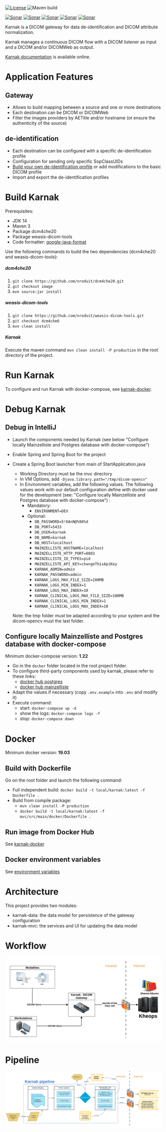 [![License](https://img.shields.io/badge/License-EPL%202.0-blue.svg)](https://opensource.org/licenses/EPL-2.0) ![Maven build](https://github.com/OsiriX-Foundation/karnak/workflows/Build/badge.svg?branch=master)

[![Sonar](https://sonarcloud.io/api/project_badges/measure?project=karnak&metric=ncloc)](https://sonarcloud.io/component_measures?id=karnak) [![Sonar](https://sonarcloud.io/api/project_badges/measure?project=karnak&metric=reliability_rating)](https://sonarcloud.io/component_measures?id=karnak) [![Sonar](https://sonarcloud.io/api/project_badges/measure?project=karnak&metric=sqale_rating)](https://sonarcloud.io/component_measures?id=karnak) [![Sonar](https://sonarcloud.io/api/project_badges/measure?project=karnak&metric=security_rating)](https://sonarcloud.io/component_measures?id=karnak) [![Sonar](https://sonarcloud.io/api/project_badges/measure?project=karnak&metric=alert_status)](https://sonarcloud.io/dashboard?id=karnak)

Karnak is a DICOM gateway for data de-identification and DICOM attribute normalization.

Karnak manages a continuous DICOM flow with a DICOM listener as input and a DICOM and/or DICOMWeb as output.

[Karnak documentation](https://osirix-foundation.github.io/karnak-documentation/) is available online.

# Application Features

## Gateway
- Allows to build mapping between a source and one or more destinations
- Each destination can be DICOM or DICOMWeb
- Filter the images providers by AETitle and/or hostname (ot ensure the authenticity of the source)

## de-identification
- Each destination can be configured with a specific de-identification profile
- Configuration for sending only specific SopClassUIDs
- [Build your own de-identification profile](https://github.com/OsiriX-Foundation/karnak-docker/blob/master/profileExample/README.md) or add modifications to the basic DICOM profile
- Import and export the de-identification profiles

# Build Karnak

Prerequisites:
- JDK 14
- Maven 3
- Package dcm4che20
- Package weasis-dicom-tools 
- Code formatter: [google-java-format](https://github.com/google/google-java-format)

Use the following commands to build the two dependencies (dcm4che20 and weasis-dicom-tools):

##### dcm4che20

1. `git clone https://github.com/nroduit/dcm4che20.git`
1. `git checkout image`
1. `mvn source:jar install`

##### weasis-dicom-tools

1. `git clone https://github.com/nroduit/weasis-dicom-tools.git`
1. `git checkout dcm4che6`
1. `mvn clean install`


##### Karnak

Execute the maven command `mvn clean install -P production` in the root directory of the project.

# Run Karnak

To configure and run Karnak with docker-compose, see [karnak-docker](https://github.com/OsiriX-Foundation/karnak-docker).

# Debug Karnak

## Debug in IntelliJ

 - Launch the components needed by Karnak (see below "Configure locally Mainzelliste and Postgres database with docker-compose")
 - Enable Spring and Spring Boot for the project
 - Create a Spring Boot launcher from main of StartApplication.java
    - Working Directory must be the mvc directory
    - In VM Options, add `-Djava.library.path="/tmp/dicom-opencv"`
    - In Environment variables, add the following values. 
    The following values work with our default configuration define with docker used for the development (see: "Configure locally Mainzelliste and Postgres database with docker-compose") :
      - Mandatory:
        - `ENVIRONMENT=DEV`
      - Optional:    
        - `DB_PASSWORD=5!KAnN@%98%d`
        - `DB_PORT=5433`
        - `DB_USER=karnak`
        - `DB_NAME=karnak`
        - `DB_HOST=localhost`
        - `MAINZELLISTE_HOSTNAME=localhost`
        - `MAINZELLISTE_HTTP_PORT=8083`
        - `MAINZELLISTE_ID_TYPES=pid`
        - `MAINZELLISTE_API_KEY=changeThisApiKey`
        - `KARNAK_ADMIN=admin`
        - `KARNAK_PASSWORD=admin`
        - `KARNAK_LOGS_MAX_FILE_SIZE=100MB`
        - `KARNAK_LOGS_MIN_INDEX=1`
        - `KARNAK_LOGS_MAX_INDEX=10`
        - `KARNAK_CLINICAL_LOGS_MAX_FILE_SIZE=100MB`
        - `KARNAK_CLINICAL_LOGS_MIN_INDEX=1`
        - `KARNAK_CLINICAL_LOGS_MAX_INDEX=10`
   

    Note: the tmp folder must be adapted according to your system and the dicom-opencv must the last folder.
<!--
## Debug in Eclipse - obsolete

 - Configure locally mainzelliste and Postgres database (see below)
 - From Eclipse Marketplace: install the latest Spring Tools
 - Create a Spring Boot App launcher from main of SartApplication.java
    - Copy the KARNAK environment variables in docker/.env and paste into the Environment tab of the launcher    
    - In the Arguments tab of the launcher, add in VM arguments: `-Djava.library.path="/tmp/dicom-opencv"`    
    Note: the tmp folder must be adapted according to your system and the dicom-opencv must the last folder.
-->
## Configure locally Mainzelliste and Postgres database with docker-compose

Minimum docker-compose version: **1.22**

- Go in the `docker` folder located in the root project folder.
- To configure third-party components used by karnak, please refer to these links:
    - [docker hub postgres](https://hub.docker.com/_/postgres)
    - [docker hub mainzelliste](https://hub.docker.com/r/osirixfoundation/karnak-mainzelliste)
- Adapt the values if necessary (copy `.env.example` into `.env` and modify it)
- Execute command:
    - start: `docker-compose up -d`
    - show the logs: `docker-compose logs -f`
    - stop: `docker-compose down`

# Docker

Minimum docker version: **19.03**

## Build with Dockerfile

Go on the root folder and launch the following command:

* Full independent build: `docker build -t local/karnak:latest -f Dockerfile .`
* Build from compile package:
  * `mvn clean install -P production`
  * `docker build -t local/karnak:latest -f mvc/src/main/docker/Dockerfile .`
  
## Run image from Docker Hub

See [karnak-docker](https://github.com/OsiriX-Foundation/karnak-docker)

## Docker environment variables

See [environment variables](https://github.com/OsiriX-Foundation/karnak-docker#environment-variables)

# Architecture

This project provides two modules:
 - karnak-data: the data model for persistence of the gateway configuration 
 - karnak-mvc: the services and UI for updating the data model

# Workflow

![Workflow](doc/karnak-workflow.svg)

# Pipeline

![Workflow](doc/karnak-pipeline.svg)
